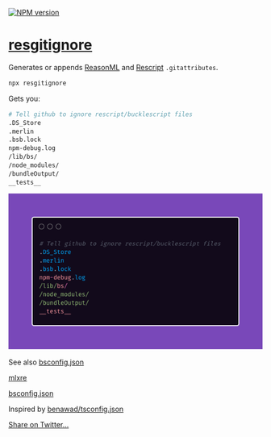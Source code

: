 [![NPM version](https://img.shields.io/npm/v/resgitignore.svg?style=flat)](https://www.npmjs.com/package/resgitignore)

# [resgitignore](https://git.io/resgitignore)

Generates or appends [ReasonML](https://git.io/reasonml) and [Rescript](https://rescript-lang.org/) `.gitattributes`.

```sh
npx resgitignore
```

Gets you:

```sh
# Tell github to ignore rescript/bucklescript files
.DS_Store
.merlin
.bsb.lock
npm-debug.log
/lib/bs/
/node_modules/
/bundleOutput/
__tests__
```

![image](./resgitignore.png)


See also [bsconfig.json](https://git.io/bsconfig.json)

[mlxre](https://github.com/idkjs/mlxre)

[bsconfig.json](https://github.com/idkjs/bsconfig.json)

Inspired by [benawad/tsconfig.json](https://github.com/benawad/tsconfig.json)

[Share on Twitter...](https://twitter.com/share?text=Quickly+add+reasonml+and+rescript+attributes+to+your+project+https://github.com/idkjs/resgitignore)

